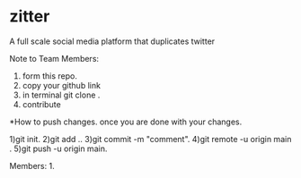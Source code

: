 # zitter
A full scale social media platform that duplicates twitter

Note to Team Members:
1) form this repo.
2) copy your github link
3) in terminal git clone <link>.
4) contribute

*How to push changes.
once you are done with your changes.

1)git init.
2)git add ..
3)git commit -m "comment".
4)git  remote -u origin main <link>.
5)git  push -u origin main.

Members:
1. 

  
